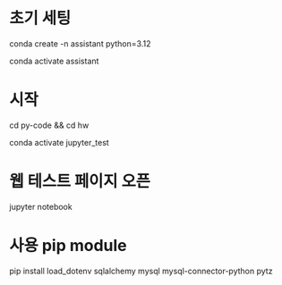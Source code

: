 # 초기 세팅
conda create -n assistant python=3.12

conda activate assistant


# 시작
cd py-code && cd hw

conda activate jupyter_test

# 웹 테스트 페이지 오픈
jupyter notebook

# 사용 pip module
pip install load_dotenv sqlalchemy mysql mysql-connector-python pytz
